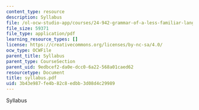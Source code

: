 ```yaml
---
content_type: resource
description: Syllabus
file: /ol-ocw-studio-app/courses/24-942-grammar-of-a-less-familiar-language-spring-2003/3b43e987fe4b82c8edbb3d08d4c29989_syllabus.pdf
file_size: 59371
file_type: application/pdf
learning_resource_types: []
license: https://creativecommons.org/licenses/by-nc-sa/4.0/
ocw_type: OCWFile
parent_title: Syllabus
parent_type: CourseSection
parent_uid: 9edbcef2-da0e-dcc0-6a22-568a01caed62
resourcetype: Document
title: syllabus.pdf
uid: 3b43e987-fe4b-82c8-edbb-3d08d4c29989
---
```

Syllabus